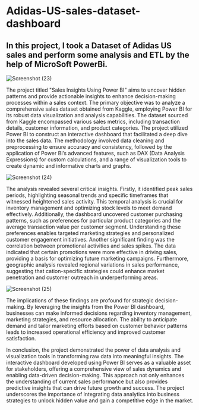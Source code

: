 # Adidas-US-sales-dataset-dashboard
## In this project, I took a Dataset of Adidas US sales and perform some analysis and ETL by the help of MicroSoft PowerBi.


![Screenshot (23)](https://github.com/Ash0999/Adidas-US-sales-dataset-dashboard/assets/91678129/b8292479-4412-40f4-8636-af83f410b7fc)


The project titled "Sales Insights Using Power BI" aims to uncover hidden patterns and provide actionable insights to enhance decision-making processes within a sales context. The primary objective was to analyze a comprehensive sales dataset obtained from Kaggle, employing Power BI for its robust data visualization and analysis capabilities.
The dataset sourced from Kaggle encompassed various sales metrics, including transaction details, customer information, and product categories. The project utilized Power BI to construct an interactive dashboard that facilitated a deep dive into the sales data. The methodology involved data cleaning and preprocessing to ensure accuracy and consistency, followed by the application of Power BI’s advanced features, such as DAX (Data Analysis Expressions) for custom calculations, and a range of visualization tools to create dynamic and informative charts and graphs.


![Screenshot (24)](https://github.com/Ash0999/Adidas-US-sales-dataset-dashboard/assets/91678129/f67999e3-2ab8-48c0-9b15-b73139f202f6)


The analysis revealed several critical insights. Firstly, it identified peak sales periods, highlighting seasonal trends and specific timeframes that witnessed heightened sales activity. This temporal analysis is crucial for inventory management and optimizing stock levels to meet demand effectively. Additionally, the dashboard uncovered customer purchasing patterns, such as preferences for particular product categories and the average transaction value per customer segment. Understanding these preferences enables targeted marketing strategies and personalized customer engagement initiatives.
Another significant finding was the correlation between promotional activities and sales spikes. The data indicated that certain promotions were more effective in driving sales, providing a basis for optimizing future marketing campaigns. Furthermore, geographic analysis revealed regional variations in sales performance, suggesting that
cation-specific strategies could enhance market penetration and customer outreach in underperforming areas.


![Screenshot (25)](https://github.com/Ash0999/Adidas-US-sales-dataset-dashboard/assets/91678129/fea36554-b07e-4015-9f65-b58a6a65328c)


The implications of these findings are profound for strategic decision-making. By leveraging the insights from the Power BI dashboard, businesses can make informed decisions regarding inventory management, marketing strategies, and resource allocation. The ability to anticipate demand and tailor marketing efforts based on customer behavior patterns leads to increased operational efficiency and improved customer satisfaction.

In conclusion, the project demonstrated the power of data analysis and visualization tools in transforming raw data into meaningful insights. The interactive dashboard developed using Power BI serves as a valuable asset for stakeholders, offering a comprehensive view of sales dynamics and enabling data-driven decision-making. This approach not only enhances the understanding of current sales performance but also provides predictive insights that can drive future growth and success. The project underscores the importance of integrating data analytics into business strategies to unlock hidden value and gain a competitive edge in the market.
